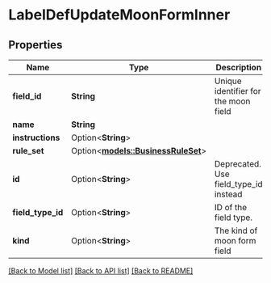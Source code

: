 # LabelDefUpdateMoonFormInner

## Properties

Name | Type | Description | Notes
------------ | ------------- | ------------- | -------------
**field_id** | **String** | Unique identifier for the moon field | 
**name** | **String** |  | 
**instructions** | Option<**String**> |  | [optional]
**rule_set** | Option<[**models::BusinessRuleSet**](BusinessRuleSet.md)> |  | [optional]
**id** | Option<**String**> | Deprecated. Use field_type_id instead | [optional]
**field_type_id** | Option<**String**> | ID of the field type. | [optional]
**kind** | Option<**String**> | The kind of moon form field | [optional]

[[Back to Model list]](../README.md#documentation-for-models) [[Back to API list]](../README.md#documentation-for-api-endpoints) [[Back to README]](../README.md)


